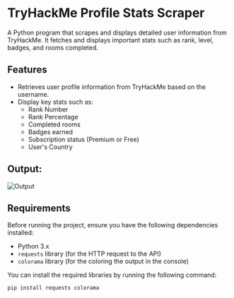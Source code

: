 # TryHackMe Profile Stats Scraper

A Python program that scrapes and displays detailed user information from TryHackMe. It fetches and displays important stats such as rank, level, badges, and rooms completed.

## Features

- Retrieves user profile information from TryHackMe based on the username.
- Display key stats such as:
  - Rank Number
  - Rank Percentage
  - Completed rooms
  - Badges earned
  - Subscription status (Premium or Free)
  - User's Country

## Output:
![Output](https://github.com/user-attachments/assets/e24f68b1-5ae4-48f9-ba7a-dcd4a6d0ba3c)


## Requirements

Before running the project, ensure you have the following dependencies installed:

- Python 3.x
- `requests` library (for the HTTP request to the API)
- `colorama` library (for the coloring the output in the console)

You can install the required libraries by running the following command:

```bash
pip install requests colorama
